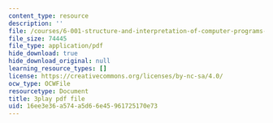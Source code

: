 ```yaml
---
content_type: resource
description: ''
file: /courses/6-001-structure-and-interpretation-of-computer-programs-spring-2005/16ee3e36a574a5d66e45961725170e73_dO1aqPBJCPg.pdf
file_size: 74445
file_type: application/pdf
hide_download: true
hide_download_original: null
learning_resource_types: []
license: https://creativecommons.org/licenses/by-nc-sa/4.0/
ocw_type: OCWFile
resourcetype: Document
title: 3play pdf file
uid: 16ee3e36-a574-a5d6-6e45-961725170e73
---
```

